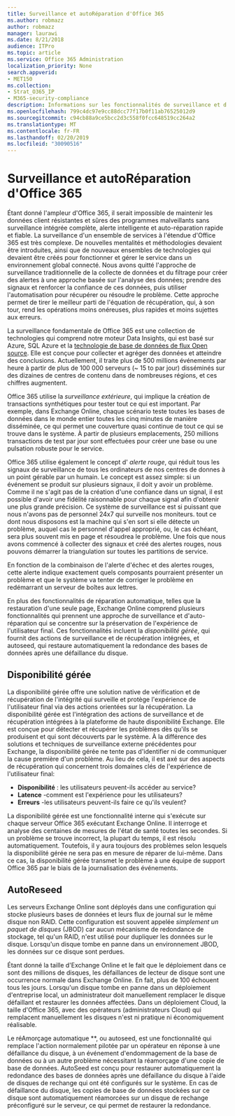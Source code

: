 ```yaml
---
title: Surveillance et autoRéparation d'Office 365
ms.author: robmazz
author: robmazz
manager: laurawi
ms.date: 8/21/2018
audience: ITPro
ms.topic: article
ms.service: Office 365 Administration
localization_priority: None
search.appverid:
- MET150
ms.collection:
- Strat_O365_IP
- M365-security-compliance
description: Informations sur les fonctionnalités de surveillance et d'autoréparation d'Office 365.
ms.openlocfilehash: 799c4dc97e9cc88dcc77f17b0f11ab76525012d9
ms.sourcegitcommit: c94cb88a9ce5bcc2d3c558f0fcc648519cc264a2
ms.translationtype: MT
ms.contentlocale: fr-FR
ms.lasthandoff: 02/20/2019
ms.locfileid: "30090516"
---
```

# <a name="office-365-monitoring-and-self-healing"></a>Surveillance et autoRéparation d'Office 365
Étant donné l'ampleur d'Office 365, il serait impossible de maintenir les données client résistantes et sûres des programmes malveillants sans surveillance intégrée complète, alerte intelligente et auto-réparation rapide et fiable. La surveillance d'un ensemble de services à l'étendue d'Office 365 est très complexe. De nouvelles mentalités et méthodologies devaient être introduites, ainsi que de nouveaux ensembles de technologies qui devaient être créés pour fonctionner et gérer le service dans un environnement global connecté. Nous avons quitté l'approche de surveillance traditionnelle de la collecte de données et du filtrage pour créer des alertes à une approche basée sur l'analyse des données; prendre des signaux et renforcer la confiance de ces données, puis utiliser l'automatisation pour récupérer ou résoudre le problème. Cette approche permet de tirer le meilleur parti de l'équation de récupération, qui, à son tour, rend les opérations moins onéreuses, plus rapides et moins sujettes aux erreurs. 

La surveillance fondamentale de Office 365 est une collection de technologies qui comprend notre moteur Data Insights, qui est basé sur Azure, SQL Azure et la [technologie de base de données de flux Open source](http://cassandra.apache.org/). Elle est conçue pour collecter et agréger des données et atteindre des conclusions. Actuellement, il traite plus de 500 millions événements par heure à partir de plus de 100 000 serveurs (~ 15 to par jour) disséminés sur des dizaines de centres de contenu dans de nombreuses régions, et ces chiffres augmentent. 

Office 365 utilise la *surveillance extérieure*, qui implique la création de transactions synthétiques pour tester tout ce qui est important. Par exemple, dans Exchange Online, chaque scénario teste toutes les bases de données dans le monde entier toutes les cinq minutes de manière disséminée, ce qui permet une couverture quasi continue de tout ce qui se trouve dans le système. À partir de plusieurs emplacements, 250 millions transactions de test par jour sont effectuées pour créer une base ou une pulsation robuste pour le service. 

Office 365 utilise également le concept d' *alerte rouge*, qui réduit tous les signaux de surveillance de tous les ordinateurs de nos centres de donnes à un point gérable par un humain. Le concept est assez simple: si un événement se produit sur plusieurs signaux, il doit y avoir un problème. Comme il ne s'agit pas de la création d'une confiance dans un signal, il est possible d'avoir une fidélité raisonnable pour chaque signal afin d'obtenir une plus grande précision. Ce système de surveillance est si puissant que nous n'avons pas de personnel 24x7 qui surveille nos moniteurs. tout ce dont nous disposons est la machine qui s'en sort si elle détecte un problème, auquel cas le personnel d'appel approprié, ou, le cas échéant, sera plus souvent mis en page et résoudrea le problème. Une fois que nous avons commencé à collecter des signaux et créé des alertes rouges, nous pouvons démarrer la triangulation sur toutes les partitions de service. 

En fonction de la combinaison de l'alerte d'échec et des alertes rouges, cette alerte indique exactement quels composants pourraient présenter un problème et que le système va tenter de corriger le problème en redémarrant un serveur de boîtes aux lettres. 

En plus des fonctionnalités de réparation automatique, telles que la restauration d'une seule page, Exchange Online comprend plusieurs fonctionnalités qui prennent une approche de surveillance et d'auto-réparation qui se concentre sur la préservation de l'expérience de l'utilisateur final. Ces fonctionnalités incluent la *disponibilité gérée*, qui fournit des actions de surveillance et de récupération intégrées, et autoseed, qui restaure automatiquement la redondance des bases de données après une défaillance du disque. 

## <a name="managed-availability"></a>Disponibilité gérée 
La disponibilité gérée offre une solution native de vérification et de récupération de l'intégrité qui surveille et protège l'expérience de l'utilisateur final via des actions orientées sur la récupération. La disponibilité gérée est l'intégration des actions de surveillance et de récupération intégrées à la plateforme de haute disponibilité Exchange. Elle est conçue pour détecter et récupérer les problèmes dès qu'ils se produisent et qui sont découverts par le système. À la différence des solutions et techniques de surveillance externe précédentes pour Exchange, la disponibilité gérée ne tente pas d'identifier ni de communiquer la cause première d'un problème. Au lieu de cela, il est axé sur des aspects de récupération qui concernent trois domaines clés de l'expérience de l'utilisateur final: 
- **Disponibilité** : les utilisateurs peuvent-ils accéder au service? 
- **Latence** -comment est l'expérience pour les utilisateurs? 
- **Erreurs** -les utilisateurs peuvent-ils faire ce qu'ils veulent? 

La disponibilité gérée est une fonctionnalité interne qui s'exécute sur chaque serveur Office 365 exécutant Exchange Online. Il interroge et analyse des centaines de mesures de l'état de santé toutes les secondes. Si un problème se trouve incorrect, la plupart du temps, il est résolu automatiquement. Toutefois, il y aura toujours des problèmes selon lesquels la disponibilité gérée ne sera pas en mesure de réparer de lui-même. Dans ce cas, la disponibilité gérée transmet le problème à une équipe de support Office 365 par le biais de la journalisation des événements. 

## <a name="autoreseed"></a>AutoReseed 
Les serveurs Exchange Online sont déployés dans une configuration qui stocke plusieurs bases de données et leurs flux de journal sur le même disque non RAID. Cette configuration est souvent appelée *simplement un paquet de disques* (JBOD) car aucun mécanisme de redondance de stockage, tel qu'un RAID, n'est utilisé pour dupliquer les données sur le disque. Lorsqu'un disque tombe en panne dans un environnement JBOD, les données sur ce disque sont perdues. 

Étant donné la taille d'Exchange Online et le fait que le déploiement dans ce sont des millions de disques, les défaillances de lecteur de disque sont une occurrence normale dans Exchange Online. En fait, plus de 100 échouent tous les jours. Lorsqu'un disque tombe en panne dans un déploiement d'entreprise local, un administrateur doit manuellement remplacer le disque défaillant et restaurer les données affectées. Dans un déploiement Cloud, la taille d'Office 365, avec des opérateurs (administrateurs Cloud) qui remplacent manuellement les disques n'est ni pratique ni économiquement réalisable. 

Le réAmorçage automatique **, ou autoseed, est une fonctionnalité qui remplace l'action normalement pilotée par un opérateur en réponse à une défaillance du disque, à un événement d'endommagement de la base de données ou à un autre problème nécessitant la réamorçage d'une copie de base de données. AutoSeed est conçu pour restaurer automatiquement la redondance des bases de données après une défaillance du disque à l'aide de disques de rechange qui ont été configurés sur le système. En cas de défaillance du disque, les copies de base de données stockées sur ce disque sont automatiquement réamorcées sur un disque de rechange préconfiguré sur le serveur, ce qui permet de restaurer la redondance. 